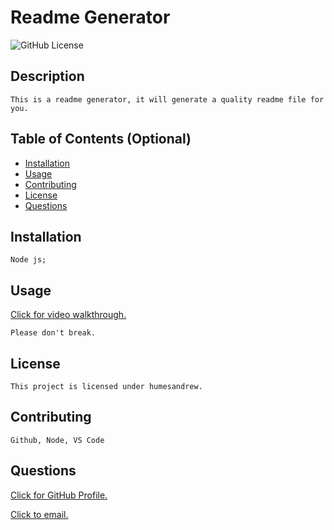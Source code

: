 # Readme Generator
  ![GitHub License](https://img.shields.io/badge/license-humesandrew-blue.svg)
  ## Description
    This is a readme generator, it will generate a quality readme file for you.

  ## Table of Contents (Optional)
  - [Installation](#installation)
  - [Usage](#usage)
  - [Contributing](#contributing)
  - [License](#license)
  - [Questions](#questions)

  ## Installation
    Node js;

  ## Usage
  [Click for video walkthrough.](https://watch.screencastify.com/v/oNNiv6lZvPtvtPcSyiZS)
    
    Please don't break.

  ## License
    This project is licensed under humesandrew.

  ## Contributing
    Github, Node, VS Code

  ## Questions
  [Click for GitHub Profile.](https://github.com/humesandrew)

  [Click to email.](mailto:humes.andrew@gmail.com)
